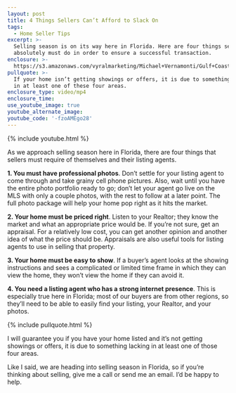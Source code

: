 ```yaml
---
layout: post
title: 4 Things Sellers Can’t Afford to Slack On
tags:
  - Home Seller Tips
excerpt: >-
  Selling season is on its way here in Florida. Here are four things sellers
  absolutely must do in order to ensure a successful transaction.
enclosure: >-
  https://s3.amazonaws.com/vyralmarketing/Michael+Vernamonti/Gulf+Coast+Real+Estate+4+Seller+Necessities.mp4
pullquote: >-
  If your home isn’t getting showings or offers, it is due to something lacking
  in at least one of these four areas.
enclosure_type: video/mp4
enclosure_time:
use_youtube_image: true
youtube_alternate_image:
youtube_code: '-fzoAMEgo28'
---
```



{% include youtube.html %}

As we approach selling season here in Florida, there are four things that sellers must require of themselves and their listing agents.

**1. You must have professional photos**. Don’t settle for your listing agent to come through and take grainy cell phone pictures. Also, wait until you have the entire photo portfolio ready to go; don’t let your agent go live on the MLS with only a couple photos, with the rest to follow at a later point. The full photo package will help your home pop right as it hits the market.

**2. Your home must be priced right**. Listen to your Realtor; they know the market and what an appropriate price would be. If you’re not sure, get an appraisal. For a relatively low cost, you can get another opinion and another idea of what the price should be. Appraisals are also useful tools for listing agents to use in selling that property.

**3. Your home must be easy to show**. If a buyer’s agent looks at the showing instructions and sees a complicated or limited time frame in which they can view the home, they won’t view the home if they can avoid it.&nbsp;

**4. You need a listing agent who has a strong internet presence**. This is especially true here in Florida; most of our buyers are from other regions, so they’ll need to be able to easily find your listing, your Realtor, and your photos.

{% include pullquote.html %}

I will guarantee you if you have your home listed and it’s not getting showings or offers, it is due to something lacking in at least one of those four areas.

Like I said, we are heading into selling season in Florida, so if you’re thinking about selling, give me a call or send me an email. I’d be happy to help.